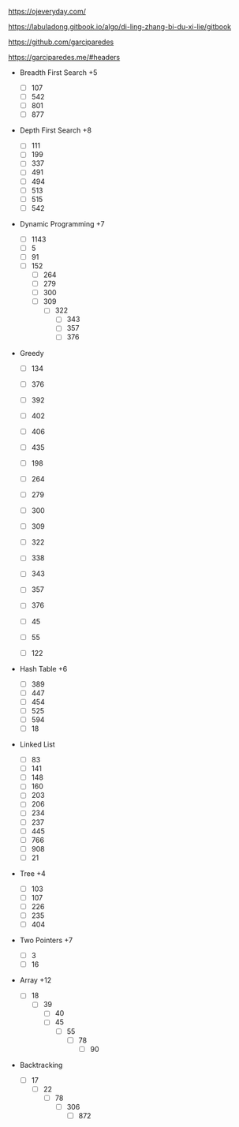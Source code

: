 https://ojeveryday.com/

https://labuladong.gitbook.io/algo/di-ling-zhang-bi-du-xi-lie/gitbook

https://github.com/garciparedes

https://garciparedes.me/#headers

- Breadth First Search +5

  - [ ] 107
  - [ ] 542
  - [ ] 801
  - [ ] 877

- Depth First Search +8

  - [ ] 111
  - [ ] 199
  - [ ] 337
  - [ ] 491
  - [ ] 494
  - [ ] 513
  - [ ] 515
  - [ ] 542

- Dynamic Programming +7

  - [ ] 1143
  - [ ] 5
  - [ ] 91
  - [ ] 152
    - [ ] 264
    - [ ] 279
    - [ ] 300
    - [ ] 309
      - [ ] 322
        - [ ] 343
        - [ ] 357
        - [ ] 376

- Greedy

  - [ ] 134
  - [ ] 376
  - [ ] 392
  - [ ] 402
  - [ ] 406
  - [ ] 435
  - [ ] 198
  - [ ] 264
  - [ ] 279
  - [ ] 300
  - [ ] 309
  - [ ] 322
  - [ ] 338
  - [ ] 343
  - [ ] 357
  - [ ] 376

  - [ ] 45
  - [ ] 55
  - [ ] 122

- Hash Table +6

  - [ ] 389
  - [ ] 447
  - [ ] 454
  - [ ] 525
  - [ ] 594
  - [ ] 18

- Linked List

  - [ ] 83
  - [ ] 141
  - [ ] 148
  - [ ] 160
  - [ ] 203
  - [ ] 206
  - [ ] 234
  - [ ] 237
  - [ ] 445
  - [ ] 766
  - [ ] 908
  - [ ] 21

- Tree +4

  - [ ] 103
  - [ ] 107
  - [ ] 226
  - [ ] 235
  - [ ] 404

- Two Pointers +7

  - [ ] 3
  - [ ] 16

- Array +12

  - [ ] 18
    - [ ] 39
      - [ ] 40
      - [ ] 45
        - [ ] 55
          - [ ] 78
            - [ ] 90

- Backtracking

  - [ ] 17
    - [ ] 22
      - [ ] 78
        - [ ] 306
          - [ ] 872
